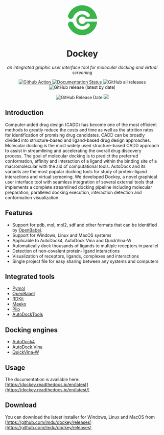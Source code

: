 <p align="center" width="100%">
    <img src="src/icons/logo.svg" width="100">
</p>
<h1 align="center">Dockey</h1>
<p align="center">
    <em>an integrated graphic user interface tool for molecular docking and virtual screening</em>
</p>
<p align="center" width="100%">
    <a href="https://github.com/lmdu/dockey/actions/workflows/build.yml">
        <img src="https://github.com/lmdu/dockey/actions/workflows/build.yml/badge.svg" alt="Github Action">
    </a>
    <a href='https://dockey.readthedocs.io/en/latest/?badge=latest'>
        <img src='https://readthedocs.org/projects/dockey/badge/?version=latest' alt='Documentation Status'>
    </a>
    <img alt="GitHub all releases" src="https://img.shields.io/github/downloads/lmdu/dockey/total">
    <img alt="GitHub release (latest by date)" src="https://img.shields.io/github/v/release/lmdu/dockey">
</p>
<p align="center" width="100%">
    <img alt="GitHub Release Date" src="https://img.shields.io/github/release-date/lmdu/dockey">
    <a href="https://www.codacy.com/gh/lmdu/dockey/dashboard?utm_source=github.com&amp;utm_medium=referral&amp;utm_content=lmdu/dockey&amp;utm_campaign=Badge_Grade">
        <img src="https://app.codacy.com/project/badge/Grade/fc2d54d862f043bfa5ed1bbe34175036"/>
    </a>
</p>

## Introduction

Computer-aided drug design (CADD) has become one of the most efficient methods to greatly reduce the costs and time as well as the attrition rates for identification of promising drug candidates. CADD can be broadly divided into structure-based and ligand-based drug design approaches. Molecular docking is the most widely used structure-based CADD approach to assist in streamlining and accelerating the overall drug discovery process. The goal of molecular docking is to predict the preferred conformation, affinity and interaction of a ligand within the binding site of a macromolecular with the aid of computational tools. AutoDock and its variants are the most popular docking tools for study of protein-ligand interactions and virtual screening. We developed Dockey, a novel graphical user interface tool with seamless integration of several external tools that implements a complete streamlined docking pipeline including molecular preparation, paralleled docking execution, interaction detection and conformation visualization.

## Features

- Support for pdb, mol, mol2, sdf and other formats that can be identified by [OpenBabel](http://openbabel.org/docs/current/FileFormats/Overview.html).
- Support for Windows, Linux and MacOS systems
- Applicable to AutoDock4, AutoDock Vina and QuickVina-W
- Automatically dock thousands of ligands to multiple receptors in parallel
- Detection of non-covalent protein-ligand interactions
- Visualization of receptors, ligands, complexes and interactions
- Single project file for easy sharing between any systems and computers

## Integrated tools

- [Pymol](https://pymol.org)
- [OpenBabel](http://openbabel.org)
- [RDKit](https://www.rdkit.org)
- [Meeko](https://github.com/forlilab/Meeko)
- [Plip](https://github.com/pharmai/plip)
- [AutoDockTools](https://github.com/lmdu/AutoDockTools_py3)

## Docking engines

- [AutoDock4](https://autodock.scripps.edu)
- [AutoDock Vina](https://github.com/ccsb-scripps/AutoDock-Vina)
- [QuickVina-W](https://qvina.github.io/)

## Usage

The documentation is available here: [https://dockey.readthedocs.io/en/latest](https://dockey.readthedocs.io/en/latest/)

## Download

You can download the latest installer for Windows, Linux and MacOS from [https://github.com/lmdu/dockey/releases](https://github.com/lmdu/dockey/releases)
